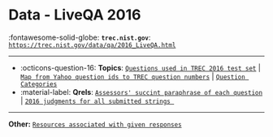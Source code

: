 # Data - LiveQA 2016 

:fontawesome-solid-globe: **`trec.nist.gov`**: [`https://trec.nist.gov/data/qa/2016_LiveQA.html`](https://trec.nist.gov/data/qa/2016_LiveQA.html)

---

- :octicons-question-16: **Topics**: [`Questions used in TREC 2016 test set`](https://trec.nist.gov/data/qa/2016_LiveQA/questions.txt) | [`Map from Yahoo question ids to TREC question numbers`](https://trec.nist.gov/data/qa/2016_LiveQA/qids.txt) | [`Question Categories`](https://trec.nist.gov/data/qa/2016_LiveQA/categories.txt)
- :material-label: **Qrels**: [`Assessors' succint paraphrase of each question`](https://trec.nist.gov/data/qa/2016_LiveQA/interpretations.xml) | [`2016 judgments for all submitted strings `](https://trec.nist.gov/data/qa/2016_LiveQA/anon-qrels.txt.gz)


---

**Other:** [`Resources associated with given responses`](https://trec.nist.gov/data/qa/2016_LiveQA/resources.xml)

